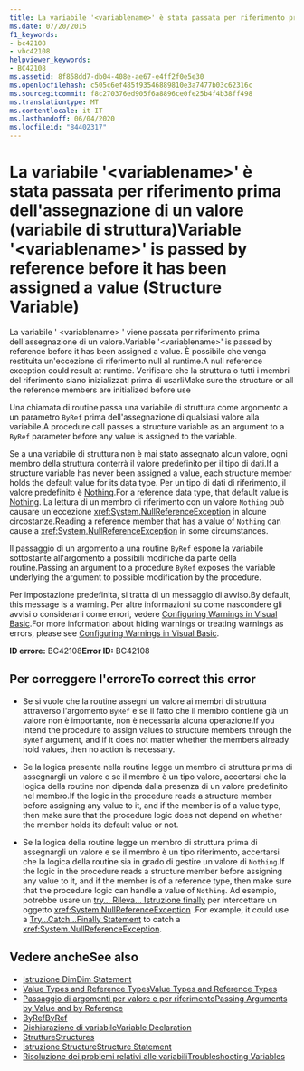 ```yaml
---
title: La variabile '<variablename>' è stata passata per riferimento prima dell'assegnazione di un valore (variabile di struttura)
ms.date: 07/20/2015
f1_keywords:
- bc42108
- vbc42108
helpviewer_keywords:
- BC42108
ms.assetid: 8f858dd7-db04-408e-ae67-e4ff2f0e5e30
ms.openlocfilehash: c505c6ef485f93546889810e3a7477b03c62316c
ms.sourcegitcommit: f8c270376ed905f6a8896ce0fe25b4f4b38ff498
ms.translationtype: MT
ms.contentlocale: it-IT
ms.lasthandoff: 06/04/2020
ms.locfileid: "84402317"
---
```

# <a name="variable-variablename-is-passed-by-reference-before-it-has-been-assigned-a-value-structure-variable"></a><span data-ttu-id="87e12-102">La variabile '\<variablename>' è stata passata per riferimento prima dell'assegnazione di un valore (variabile di struttura)</span><span class="sxs-lookup"><span data-stu-id="87e12-102">Variable '\<variablename>' is passed by reference before it has been assigned a value (Structure Variable)</span></span>
<span data-ttu-id="87e12-103">La variabile ' \<variablename> ' viene passata per riferimento prima dell'assegnazione di un valore.</span><span class="sxs-lookup"><span data-stu-id="87e12-103">Variable '\<variablename>' is passed by reference before it has been assigned a value.</span></span> <span data-ttu-id="87e12-104">È possibile che venga restituita un'eccezione di riferimento null al runtime.</span><span class="sxs-lookup"><span data-stu-id="87e12-104">A null reference exception could result at runtime.</span></span> <span data-ttu-id="87e12-105">Verificare che la struttura o tutti i membri del riferimento siano inizializzati prima di usarli</span><span class="sxs-lookup"><span data-stu-id="87e12-105">Make sure the structure or all the reference members are initialized before use</span></span>  
  
 <span data-ttu-id="87e12-106">Una chiamata di routine passa una variabile di struttura come argomento a un parametro `ByRef` prima dell'assegnazione di qualsiasi valore alla variabile.</span><span class="sxs-lookup"><span data-stu-id="87e12-106">A procedure call passes a structure variable as an argument to a `ByRef` parameter before any value is assigned to the variable.</span></span>  
  
 <span data-ttu-id="87e12-107">Se a una variabile di struttura non è mai stato assegnato alcun valore, ogni membro della struttura conterrà il valore predefinito per il tipo di dati.</span><span class="sxs-lookup"><span data-stu-id="87e12-107">If a structure variable has never been assigned a value, each structure member holds the default value for its data type.</span></span> <span data-ttu-id="87e12-108">Per un tipo di dati di riferimento, il valore predefinito è [Nothing](../language-reference/nothing.md).</span><span class="sxs-lookup"><span data-stu-id="87e12-108">For a reference data type, that default value is [Nothing](../language-reference/nothing.md).</span></span> <span data-ttu-id="87e12-109">La lettura di un membro di riferimento con un valore `Nothing` può causare un'eccezione <xref:System.NullReferenceException> in alcune circostanze.</span><span class="sxs-lookup"><span data-stu-id="87e12-109">Reading a reference member that has a value of `Nothing` can cause a <xref:System.NullReferenceException> in some circumstances.</span></span>  
  
 <span data-ttu-id="87e12-110">Il passaggio di un argomento a una routine `ByRef` espone la variabile sottostante all'argomento a possibili modifiche da parte della routine.</span><span class="sxs-lookup"><span data-stu-id="87e12-110">Passing an argument to a procedure `ByRef` exposes the variable underlying the argument to possible modification by the procedure.</span></span>  
  
 <span data-ttu-id="87e12-111">Per impostazione predefinita, si tratta di un messaggio di avviso.</span><span class="sxs-lookup"><span data-stu-id="87e12-111">By default, this message is a warning.</span></span> <span data-ttu-id="87e12-112">Per altre informazioni su come nascondere gli avvisi o considerarli come errori, vedere [Configuring Warnings in Visual Basic](/visualstudio/ide/configuring-warnings-in-visual-basic).</span><span class="sxs-lookup"><span data-stu-id="87e12-112">For more information about hiding warnings or treating warnings as errors, please see [Configuring Warnings in Visual Basic](/visualstudio/ide/configuring-warnings-in-visual-basic).</span></span>  
  
 <span data-ttu-id="87e12-113">**ID errore:** BC42108</span><span class="sxs-lookup"><span data-stu-id="87e12-113">**Error ID:** BC42108</span></span>  
  
## <a name="to-correct-this-error"></a><span data-ttu-id="87e12-114">Per correggere l'errore</span><span class="sxs-lookup"><span data-stu-id="87e12-114">To correct this error</span></span>  
  
- <span data-ttu-id="87e12-115">Se si vuole che la routine assegni un valore ai membri di struttura attraverso l'argomento `ByRef` e se il fatto che il membro contiene già un valore non è importante, non è necessaria alcuna operazione.</span><span class="sxs-lookup"><span data-stu-id="87e12-115">If you intend the procedure to assign values to structure members through the `ByRef` argument, and if it does not matter whether the members already hold values, then no action is necessary.</span></span>  
  
- <span data-ttu-id="87e12-116">Se la logica presente nella routine legge un membro di struttura prima di assegnargli un valore e se il membro è un tipo valore, accertarsi che la logica della routine non dipenda dalla presenza di un valore predefinito nel membro.</span><span class="sxs-lookup"><span data-stu-id="87e12-116">If the logic in the procedure reads a structure member before assigning any value to it, and if the member is of a value type, then make sure that the procedure logic does not depend on whether the member holds its default value or not.</span></span>  
  
- <span data-ttu-id="87e12-117">Se la logica della routine legge un membro di struttura prima di assegnargli un valore e se il membro è un tipo riferimento, accertarsi che la logica della routine sia in grado di gestire un valore di `Nothing`.</span><span class="sxs-lookup"><span data-stu-id="87e12-117">If the logic in the procedure reads a structure member before assigning any value to it, and if the member is of a reference type, then make sure that the procedure logic can handle a value of `Nothing`.</span></span> <span data-ttu-id="87e12-118">Ad esempio, potrebbe usare un [try... Rileva... Istruzione finally](../language-reference/statements/try-catch-finally-statement.md) per intercettare un oggetto <xref:System.NullReferenceException> .</span><span class="sxs-lookup"><span data-stu-id="87e12-118">For example, it could use a [Try...Catch...Finally Statement](../language-reference/statements/try-catch-finally-statement.md) to catch a <xref:System.NullReferenceException>.</span></span>  
  
## <a name="see-also"></a><span data-ttu-id="87e12-119">Vedere anche</span><span class="sxs-lookup"><span data-stu-id="87e12-119">See also</span></span>

- [<span data-ttu-id="87e12-120">Istruzione Dim</span><span class="sxs-lookup"><span data-stu-id="87e12-120">Dim Statement</span></span>](../language-reference/statements/dim-statement.md)
- [<span data-ttu-id="87e12-121">Value Types and Reference Types</span><span class="sxs-lookup"><span data-stu-id="87e12-121">Value Types and Reference Types</span></span>](../programming-guide/language-features/data-types/value-types-and-reference-types.md)
- [<span data-ttu-id="87e12-122">Passaggio di argomenti per valore e per riferimento</span><span class="sxs-lookup"><span data-stu-id="87e12-122">Passing Arguments by Value and by Reference</span></span>](../programming-guide/language-features/procedures/passing-arguments-by-value-and-by-reference.md)
- [<span data-ttu-id="87e12-123">ByRef</span><span class="sxs-lookup"><span data-stu-id="87e12-123">ByRef</span></span>](../language-reference/modifiers/byref.md)
- [<span data-ttu-id="87e12-124">Dichiarazione di variabile</span><span class="sxs-lookup"><span data-stu-id="87e12-124">Variable Declaration</span></span>](../programming-guide/language-features/variables/variable-declaration.md)
- [<span data-ttu-id="87e12-125">Strutture</span><span class="sxs-lookup"><span data-stu-id="87e12-125">Structures</span></span>](../programming-guide/language-features/data-types/structures.md)
- [<span data-ttu-id="87e12-126">Istruzione Structure</span><span class="sxs-lookup"><span data-stu-id="87e12-126">Structure Statement</span></span>](../language-reference/statements/structure-statement.md)
- [<span data-ttu-id="87e12-127">Risoluzione dei problemi relativi alle variabili</span><span class="sxs-lookup"><span data-stu-id="87e12-127">Troubleshooting Variables</span></span>](../programming-guide/language-features/variables/troubleshooting-variables.md)
